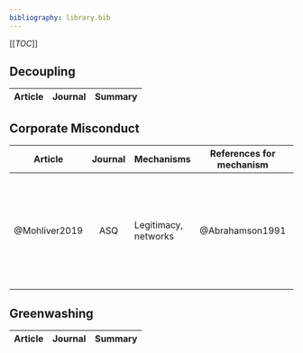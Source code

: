 ```yaml
---
bibliography: library.bib
---
```


[[_TOC_]]

## Decoupling

Article     | Journal   | Summary
---         | :-:       | ---


## Corporate Misconduct

Article         |Journal    | Mechanisms            | References for mechanism  | Summary    
------          |:-:        | ------                | ------                    | ------------------
@Mohliver2019   |ASQ        | Legitimacy, networks  | @Abrahamson1991           | Professions help spread questionable practices--and extinguish them when illegality becomes clear!

## Greenwashing

Article     | Journal   | Summary
---         | :-:       | ---
